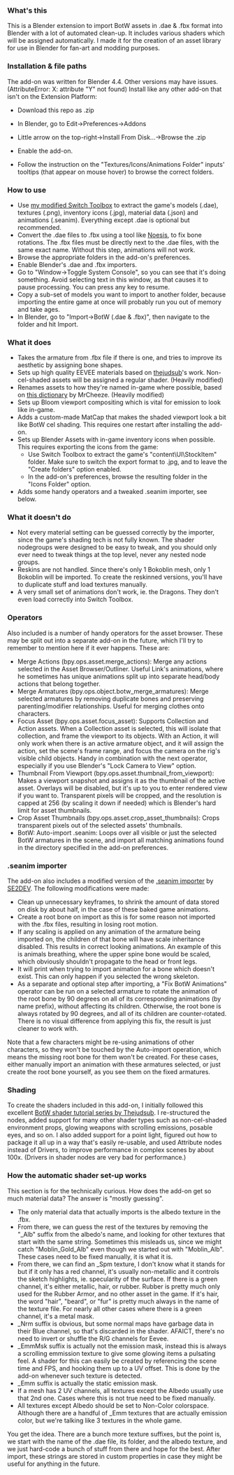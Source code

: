 ### What's this

This is a Blender extension to import BotW assets in .dae & .fbx format into Blender with a lot of automated clean-up. It includes various shaders which will be assigned automatically. I made it for the creation of an asset library for use in Blender for fan-art and modding purposes.

### Installation & file paths

The add-on was written for Blender 4.4. Other versions may have issues. (AttributeError: X: attribute "Y" not found)
Install like any other add-on that isn't on the Extension Platform:
- Download this repo as .zip
- In Blender, go to Edit->Preferences->Addons
- Little arrow on the top-right->Install From Disk...->Browse the .zip
- Enable the add-on.

- Follow the instruction on the "Textures/Icons/Animations Folder" inputs' tooltips (that appear on mouse hover) to browse the correct folders.

### How to use
- Use [my modified Switch Toolbox](https://github.com/Mets3D/Switch-Toolbox/releases) to extract the game's models (.dae), textures (.png), inventory icons (.jpg), material data (.json) and animations (.seanim). Everything except .dae is optional but recommended.
- Convert the .dae files to .fbx using a tool like [Noesis](https://richwhitehouse.com/index.php?content=inc_projects.php&showproject=91), to fix bone rotations. The .fbx files must be directly next to the .dae files, with the same exact name. Without this step, animations will not work.
- Browse the appropriate folders in the add-on's preferences.
- Enable Blender's .dae and .fbx importers.
- Go to "Window->Toggle System Console", so you can see that it's doing something. Avoid selecting text in this window, as that causes it to pause processing. You can press any key to resume.
- Copy a sub-set of models you want to import to another folder, because importing the entire game at once will probably run you out of memory and take ages.
- In Blender, go to "Import->BotW (.dae & .fbx)", then navigate to the folder and hit Import.

### What it does
- Takes the armature from .fbx file if there is one, and tries to improve its aesthetic by assigning bone shapes.
- Sets up high quality EEVEE materials based on [thejudsub](https://www.youtube.com/watch?v=Sb3CRU2DufU)'s work. Non-cel-shaded assets will be assigned a regular shader. (Heavily modified)
- Renames assets to how they're named in-game where possible, based on [this dictionary](https://github.com/MrCheeze/botw-tools/blob/master/botw_names.json) by MrCheeze. (Heavily modified)
- Sets up Bloom viewport compositing which is vital for emission to look like in-game.
- Adds a custom-made MatCap that makes the shaded viewport look a bit like BotW cel shading. This requires one restart after installing the add-on.
- Sets up Blender Assets with in-game inventory icons when possible. This requires exporting the icons from the game:
    - Use Switch Toolbox to extract the game's "content\UI\StockItem" folder. Make sure to switch the export format to .jpg, and to leave the "Create folders" option enabled.
    - In the add-on's preferences, browse the resulting folder in the "Icons Folder" option.
- Adds some handy operators and a tweaked .seanim importer, see below.

### What it doesn't do
- Not every material setting can be guessed correctly by the importer, since the game's shading tech is not fully known. The shader nodegroups were designed to be easy to tweak, and you should only ever need to tweak things at the top level, never any nested node groups.
- Reskins are not handled. Since there's only 1 Bokoblin mesh, only 1 Bokoblin will be imported. To create the reskinned versions, you'll have to duplicate stuff and load textures manually.
- A very small set of animations don't work, ie. the Dragons. They don't even load correctly into Switch Toolbox.

### Operators
Also included is a number of handy operators for the asset browser. These may be split out into a separate add-on in the future, which I'll try to remember to mention here if it ever happens.
These are:
- Merge Actions (bpy.ops.asset.merge_actions): Merge any actions selected in the Asset Browser/Outliner. Useful Link's animations, where he sometimes has unique animations split up into separate head/body actions that belong together.
- Merge Armatures (bpy.ops.object.botw_merge_armatures): Merge selected armatures by removing duplicate bones and preserving parenting/modifier relationships. Useful for merging clothes onto characters.
- Focus Asset (bpy.ops.asset.focus_asset): Supports Collection and Action assets. When a Collection asset is selected, this will isolate that collection, and frame the viewport to its objects. With an Action, it will only work when there is an active armature object, and it will assign the action, set the scene's frame range, and focus the camera on the rig's visible child objects. Handy in combination with the next operator, especially if you use Blender's "Lock Camera to View" option.
- Thumbnail From Viewport (bpy.ops.asset.thumbnail_from_viewport): Makes a viewport snapshot and assigns it as the thumbnail of the active asset. Overlays will be disabled, but it's up to you to enter rendered view if you want to. Transparent pixels will be cropped, and the resolution is capped at 256 (by scaling it down if needed) which is Blender's hard limit for asset thumbnails.
- Crop Asset Thumbnails (bpy.ops.asset.crop_asset_thumbnails): Crops transparent pixels out of the selected assets' thumbnails.
- BotW: Auto-import .seanim: Loops over all visible or just the selected BotW armatures in the scene, and import all matching animations found in the directory specified in the add-on preferences.

### .seanim importer
The add-on also includes a modified version of the [.seanim importer](https://github.com/SE2Dev/io_anim_seanim) by [SE2DEV](https://github.com/SE2Dev). The following modifications were made:
- Clean up unnecessary keyframes, to shrink the amount of data stored on disk by about half, in the case of these baked game animations.
- Create a root bone on import as this is for some reason not imported with the .fbx files, resulting in losing root motion.
- If any scaling is applied on any animation of the armature being imported on, the children of that bone will have scale inheritance disabled. This results in correct looking animations. An example of this is animals breathing, where the upper spine bone would be scaled, which obviously shouldn't propagate to the head or front legs.
- It will print when trying to import animation for a bone which doesn't exist. This can only happen if you selected the wrong skeleton.
- As a separate and optional step after importing, a "Fix BotW Animations" operator can be run on a selected armature to rotate the animation of the root bone by 90 degrees on all of its corresponding animations (by name prefix), without affecting its children. Otherwise, the root bone is always rotated by 90 degrees, and all of its children are counter-rotated. There is no visual difference from applying this fix, the result is just cleaner to work with.

Note that a few characters might be re-using animations of other characters, so they won't be touched by the Auto-import operation, which means the missing root bone for them won't be created. For these cases, either manually import an animation with these armatures selected, or just create the root bone yourself, as you see them on the fixed armatures.

### Shading
To create the shaders included in this add-on, I initially followed this excellent [BotW shader tutorial series by Thejudsub](https://www.youtube.com/watch?v=Sb3CRU2DufU). I re-structured the nodes, added support for many other shader types such as non-cel-shaded environment props, glowing weapons with scrolling emissions, posable eyes, and so on. I also added support for a point light, figured out how to package it all up in a way that's easily re-usable, and used Attribute nodes instead of Drivers, to improve performance in complex scenes by about 100x. (Drivers in shader nodes are very bad for performance.)

### How the automatic shader set-up works

This section is for the technically curious. How does the add-on get so much material data? The answer is "mostly guessing".

- The only material data that actually imports is the albedo texture in the .fbx.
- From there, we can guess the rest of the textures by removing the "_Alb" suffix from the albedo's name, and looking for other textures that start with the same string. Sometimes this misleads us, since we might catch "Moblin_Gold_Alb" even though we started out with "Moblin_Alb". These cases need to be fixed manually, it is what it is.
- From there, we can find an _Spm texture, I don't know what it stands for but if it only has a red channel, it's usually non-metallic and it controls the sketch highlights, ie. specularity of the surface. If there is a green channel, it's either metallic, hair, or rubber. Rubber is pretty much only used for the Rubber Armor, and no other asset in the game. If it's hair, the word "hair", "beard", or "fur" is pretty much always in the name of the texture file. For nearly all other cases where there is a green channel, it's a metal mask.
- _Nrm suffix is obvious, but some normal maps have garbage data in their Blue channel, so that's discarded in the shader. AFAICT, there's no need to invert or shuffle the R/G channels for Eevee.
- _EmmMsk suffix is actually not the emission mask, instead this is always a scrolling emmission texture to give some glowing items a pulsating feel. A shader for this can easily be created by referencing the scene time and FPS, and hooking them up to a UV offset. This is done by the add-on whenever such texture is detected.
- _Emm suffix is actually the static emission mask.
- If a mesh has 2 UV channels, all textures except the Albedo usually use that 2nd one. Cases where this is not true need to be fixed manually.
- All textures except Albedo should be set to Non-Color colorspace. Although there are a handful of _Emm textures that are actually emission color, but we're talking like 3 textures in the whole game.

You get the idea. There are a bunch more texture suffixes, but the point is, we start with the name of the .dae file, its folder, and the albedo texture, and we just hard-code a bunch of stuff from there and hope for the best. After import, these strings are stored in custom properties in case they might be useful for anything in the future.